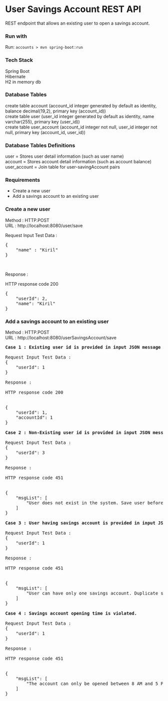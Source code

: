 # User Savings Account REST API

REST endpoint that allows an existing user to open a savings account.

### Run with
 Run: `accounts > mvn spring-boot:run`

### Tech Stack
Spring Boot<br/>
Hibernate<br/>
H2 in memory db<br/>
 
### Database Tables
create table account (account_id integer generated by default as identity, balance decimal(19,2), primary key (account_id)) <br/>
create table user (user_id integer generated by default as identity, name varchar(255), primary key (user_id)) <br/>
create table user_account (account_id integer not null, user_id integer not null, primary key (account_id, user_id)) <br/>

### Database Tables Definitions
user = Stores user detail information (such as user name) <br/>
account = Stores account detail information (such as account balance) <br/>
user_account = Join table for user-savingAccount pairs <br/>

### Requirements
* Create a new user
* Add a savings account to an existing user

### Create a new user

Method : HTTP.POST <br/>
URL : http://localhost:8080/user/save <br/>

Request Input Test Data :
<pre>
{
	"name" : "Kiril"
}
</pre><br/>
Response : 

HTTP response code 200 <br/>
<pre>
{
    "userId": 2,
    "name": "Kiril"
}
</pre>

### Add a savings account to an existing user

Method : HTTP.POST <br/>
URL : http://localhost:8080/userSavingsAccount/save <br/>

<pre>
<b>Case 1 : Existing user id is provided in input JSON message </b>

Request Input Test Data :
{
    "userId": 1
}

Response : 

HTTP response code 200 <br/>

{
    "userId": 1,
    "accountId": 1
}

<b>Case 2 : Non-Existing user id is provided in input JSON message </b>

Request Input Test Data :
{
    "userId": 3
}

Response : 

HTTP response code 451 <br/>

{
    "msgList": [
        "User does not exist in the system. Save user before savings account creation."
    ]
}

<b>Case 3 : User having savings account is provided in input JSON message again. </b>

Request Input Test Data :
{
    "userId": 1
}

Response : 

HTTP response code 451 <br/>

{
    "msgList": [
        "User can have only one savings account. Duplicate savings account creation is not allowed."
    ]
}

<b>Case 4 : Savings account opening time is violated. </b>

Request Input Test Data :
{
    "userId": 1
}

Response : 

HTTP response code 451 <br/>

{
    "msgList": [
        "The account can only be opened between 8 AM and 5 PM."
    ]
}
</pre><br/>